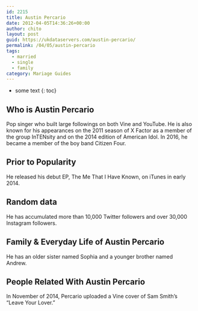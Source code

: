 ```yaml
---
id: 2215
title: Austin Percario
date: 2012-04-05T14:36:26+00:00
author: chito
layout: post
guid: https://ukdataservers.com/austin-percario/
permalink: /04/05/austin-percario  
tags:
  - married
  - single
  - family
category: Mariage Guides
---
```


* some text
{: toc}


## Who is  Austin Percario
                  
                  
                  
Pop singer who built large followings on both Vine and YouTube. He is also known for his appearances on the 2011 season of X Factor as a member of the group InTENsity and on the 2014 edition of American Idol. In 2016, he became a member of the boy band Citizen Four.
                  
                
                
                
## Prior to Popularity 
                  
                  
                  
He released his debut EP, The Me That I Have Known, on iTunes in early 2014.
                  
                
                
                
## Random data 
                  
                  
                  
He has accumulated more than 10,000 Twitter followers and over 30,000 Instagram followers.
                  
                
                
                
## Family & Everyday Life of Austin Percario
                  
                  
                  
He has an older sister named Sophia and a younger brother named Andrew. 
                  
                
                
                
## People Related With  Austin Percario
                  
                  
                  
In November of 2014, Percario uploaded a Vine cover of Sam Smith&#8217;s &#8220;Leave Your Lover.&#8221;
                  
                
              
            
          
          
          
    
    
  

